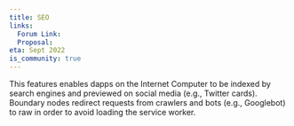 ```yaml
---
title: SEO
links:
  Forum Link:
  Proposal:
eta: Sept 2022
is_community: true
---
```


This features enables dapps on the Internet Computer to be indexed by search engines and previewed on social media (e.g., Twitter cards). Boundary nodes redirect requests from crawlers and bots (e.g., Googlebot) to raw in order to avoid loading the service worker.
